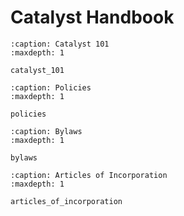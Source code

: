 # Catalyst Handbook

```{toctree}
:caption: Catalyst 101
:maxdepth: 1

catalyst_101
```

```{toctree}
:caption: Policies
:maxdepth: 1

policies
```

```{toctree}
:caption: Bylaws
:maxdepth: 1

bylaws
```

```{toctree}
:caption: Articles of Incorporation
:maxdepth: 1

articles_of_incorporation
```
